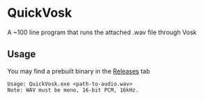 # QuickVosk
A ~100 line program that runs the attached .wav file through Vosk

## Usage
You may find a prebuilt binary in the [Releases](https://github.com/iiDk-the-actual/QuickVosk/releases) tab
```
Usage: QuickVosk.exe <path-to-audio.wav>
Note: WAV must be mono, 16-bit PCM, 16kHz.
```